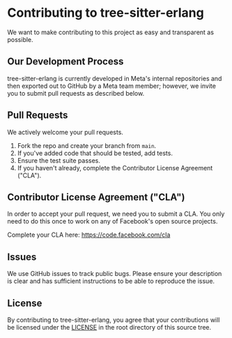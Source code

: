 # Contributing to tree-sitter-erlang

We want to make contributing to this project as easy and transparent as possible.

## Our Development Process

tree-sitter-erlang is currently developed in Meta's internal repositories and then exported
out to GitHub by a Meta team member; however, we invite you to submit pull
requests as described below.

## Pull Requests

We actively welcome your pull requests.

1. Fork the repo and create your branch from `main`.
2. If you've added code that should be tested, add tests.
3. Ensure the test suite passes.
4. If you haven't already, complete the Contributor License Agreement ("CLA").

## Contributor License Agreement ("CLA")

In order to accept your pull request, we need you to submit a CLA. You only need
to do this once to work on any of Facebook's open source projects.

Complete your CLA here: <https://code.facebook.com/cla>

## Issues

We use GitHub issues to track public bugs. Please ensure your description is
clear and has sufficient instructions to be able to reproduce the issue.

## License

By contributing to tree-sitter-erlang, you agree that your contributions will be
licensed under the [LICENSE](LICENSE) in the root directory of this source tree.

